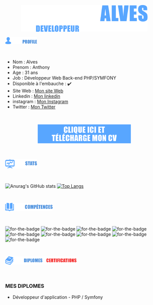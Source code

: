 


<p align="center"><a href="http://anthonyalves.fr/"><img width="80%" src="./logo.png" /></a></p>

<p align="left"><a href="http://anthonyalves.fr/"><img width="20%" src="./mon-profile.png" /></a></p><br>

<ul>
   <li>
      Nom : Alves
   </li>
   <li>
      Prenom : Anthony
   </li>
   <li>
      Age : 31 ans
   </li>
   <li>
      Job : Développeur Web Back-end PHP/SYMFONY
   </li>
   <li>
      Disponible à l'embauche : ✔️
   </li>
   <li>
      Site Web : <a href="http://anthonyalves.fr/"> Mon site Web </a>
   </li>
   <li>
      Linkedin : <a href="https://www.linkedin.com/in/anthonyalves93330/"> Mon linkedin </a>
   </li>
   <li>
      instagram : <a href="https://www.instagram.com/pitimatsu/"> Mon Instagram </a>
   </li>
   <li>
      Twitter : <a href="https://twitter.com/AnthonyWebCoder"> Mon Twitter </a>
   </li>
   </ul><br>

<p align="center"><a href="./cv.pdf"><img width="60%" src="./bouton-cv.png" /></a></p>

<br><p align="left"><a href="http://anthonyalves.fr/"><img width="20%" src="./mes-stats.png" /></a></p><br>

   ![Anurag's GitHub stats](https://github-readme-stats.vercel.app/api?username=toto93330&theme=github_dark&show_icons=true)
   [![Top Langs](https://github-readme-stats.vercel.app/api/top-langs/?username=toto93330&layout=compact&theme=github_dark)](https://github.com/toto93330/Snowtricks)
   

<br><p align="left"><a href="http://anthonyalves.fr/"><img width="30%" src="./competences.png" /></a></p><br>

<a><img alt="for-the-badge" src="https://img.shields.io/badge/PHP-333537?style=for-the-badge&logo=php&logoColor=2293f2" style="min-width: 10%;"></a>
<a><img alt="for-the-badge" src="https://img.shields.io/badge/MYSQL-333537?style=for-the-badge&logo=mysql&logoColor=2293f2" style="min-width: 10%;"></a>
<a><img alt="for-the-badge" src="https://img.shields.io/badge/JAVASCRIPT-333537?style=for-the-badge&logo=javascript&logoColor=2293f2" style="min-width: 10%;"></a>
<a><img alt="for-the-badge" src="https://img.shields.io/badge/CSS3-333537?style=for-the-badge&logo=css3&logoColor=2293f2" style="min-width: 10%;"></a>
<a><img alt="for-the-badge" src="https://img.shields.io/badge/HTML5-333537?style=for-the-badge&logo=html5&logoColor=2293f2" style="min-width: 10%;"></a>
<a><img alt="for-the-badge" src="https://img.shields.io/badge/SYMFONY-333537?style=for-the-badge&logo=symfony&logoColor=2293f2" style="min-width: 10%;"></a>
<a><img alt="for-the-badge" src="https://img.shields.io/badge/REACT-333537?style=for-the-badge&logo=react&logoColor=2293f2" style="min-width: 10%;"></a>
<a><img alt="for-the-badge" src="https://img.shields.io/badge/BOOTSTRAP-333537?style=for-the-badge&logo=bootstrap&logoColor=2293f2" style="min-width: 10%;"></a>
<a><img alt="for-the-badge" src="https://img.shields.io/badge/UNITY-333537?style=for-the-badge&logo=unity&logoColor=2293f2" style="min-width: 10%;"></a>

<br><p align="left"><a href="http://anthonyalves.fr/"><img width="45%" src="./mes-diplomes-et-certif.png" /></a></p><br>

### MES DIPLOMES
<ul>
   <li>Développeur d'application - PHP / Symfony</li>
</ul>
